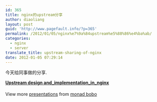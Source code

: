```yaml
---
id: 365
title: nginx的upstream分享
author: diaoliang
layout: post
guid: 'http://www.pagefault.info/?p=365'
permalink: /2012/01/05/nginx%e7%9a%84upstream%e5%88%86%e4%ba%ab/
categories:
  - nginx
  - server
translate_title: upstream-sharing-of-nginx
date: 2012-01-05 07:29:14
---
```

今天给同事做的分享.

<div style="width:425px" id="__ss_10812822">
  <strong style="display:block;margin:12px 0 4px"><a href="http://www.slideshare.net/minibobo/upstream-design-andimplementationinnginx-1" title="Upstream design and_implementation_in_nginx" target="_blank">Upstream design and_implementation_in_nginx</a></strong> </p> 
  
  <div style="padding:5px 0 12px">
    View more <a href="http://www.slideshare.net/" target="_blank">presentations</a> from <a href="http://www.slideshare.net/minibobo" target="_blank">monad bobo</a>
  </div></p>
</div>